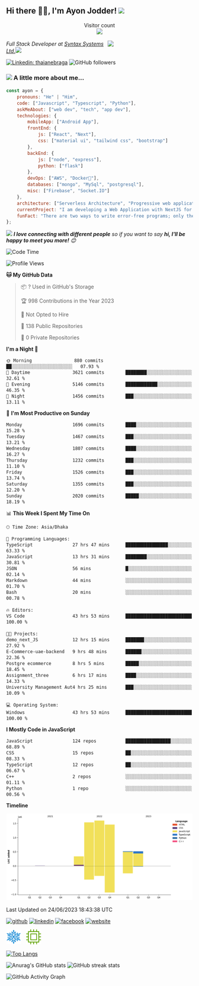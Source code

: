 
<h2>Hi there 👋🏻, I'm Ayon Jodder! <img src="https://media.giphy.com/media/12oufCB0MyZ1Go/giphy.gif" width="50"></h2>

<p align="center"> 
  Visitor count<br>
  <img src="https://profile-counter.glitch.me/AyonJD/count.svg" />
</p>

<img align='right' src="https://media.giphy.com/media/M9gbBd9nbDrOTu1Mqx/giphy.gif" width="230">
<p><em>Full Stack Developer at <a href="#">Syntax Systems Ltd.</a><img src="https://media.giphy.com/media/WUlplcMpOCEmTGBtBW/giphy.gif" width="30"> 
</em></p>

<!-- ![A MERN Stack Developer](https://raw.githubusercontent.com/AyonJD/AyonJD/main/cover.jpg) -->

[![Linkedin: thaianebraga](https://img.shields.io/badge/-ayon-blue?style=flat-square&logo=Linkedin&logoColor=white&link=https://www.linkedin.com/in/ayon-jodder/)](https://www.linkedin.com/in/ayon-jodder/)
![GitHub followers](https://img.shields.io/github/followers/AyonJD?label=Follow&style=social)

### <img src="https://media.giphy.com/media/VgCDAzcKvsR6OM0uWg/giphy.gif" width="50"> A little more about me... 

```javascript
const ayon = {
    pronouns: "He" | "Him",
    code: ["Javascript", "Typescript", "Python"],
    askMeAbout: ["web dev", "tech", "app dev"],
    technologies: {
        mobileApp: ["Android App"],
        frontEnd: {
            js: ["React", "Next"],
            css: ["material ui", "tailwind css", "bootstrap"]
        },
        backEnd: {
            js: ["node", "express"],
            python: ["flask"]
        },
        devOps: ["AWS", "Docker🐳"],
        databases: ["mongo", "MySql", "postgresql"],
        misc: ["Firebase", "Socket.IO"]
    },
    architecture: ["Serverless Architecture", "Progressive web applications", "Single page applications"],
    currentProject: "I am developing a Web Application with NextJS for Syntax Systems Ltd."
    funFact: "There are two ways to write error-free programs; only the third one works"
};
```
<img src="https://media.giphy.com/media/LnQjpWaON8nhr21vNW/giphy.gif" width="60"> <em><b>I love connecting with different people</b> so if you want to say <b>hi, I'll be happy to meet you more!</b> 😊</em>

<!--START_SECTION:waka-->
![Code Time](http://img.shields.io/badge/Code%20Time-247%20hrs%202%20mins-blue)

![Profile Views](http://img.shields.io/badge/Profile%20Views-22-blue)

**🐱 My GitHub Data** 

> 📦 ? Used in GitHub's Storage 
 > 
> 🏆 998 Contributions in the Year 2023
 > 
> 🚫 Not Opted to Hire
 > 
> 📜 138 Public Repositories 
 > 
> 🔑 0 Private Repositories 
 > 
**I'm a Night 🦉** 

```text
🌞 Morning                880 commits         ██░░░░░░░░░░░░░░░░░░░░░░░   07.93 % 
🌆 Daytime                3621 commits        ████████░░░░░░░░░░░░░░░░░   32.61 % 
🌃 Evening                5146 commits        ████████████░░░░░░░░░░░░░   46.35 % 
🌙 Night                  1456 commits        ███░░░░░░░░░░░░░░░░░░░░░░   13.11 % 
```
📅 **I'm Most Productive on Sunday** 

```text
Monday                   1696 commits        ████░░░░░░░░░░░░░░░░░░░░░   15.28 % 
Tuesday                  1467 commits        ███░░░░░░░░░░░░░░░░░░░░░░   13.21 % 
Wednesday                1807 commits        ████░░░░░░░░░░░░░░░░░░░░░   16.27 % 
Thursday                 1232 commits        ███░░░░░░░░░░░░░░░░░░░░░░   11.10 % 
Friday                   1526 commits        ███░░░░░░░░░░░░░░░░░░░░░░   13.74 % 
Saturday                 1355 commits        ███░░░░░░░░░░░░░░░░░░░░░░   12.20 % 
Sunday                   2020 commits        █████░░░░░░░░░░░░░░░░░░░░   18.19 % 
```


📊 **This Week I Spent My Time On** 

```text
🕑︎ Time Zone: Asia/Dhaka

💬 Programming Languages: 
TypeScript               27 hrs 47 mins      ████████████████░░░░░░░░░   63.33 % 
JavaScript               13 hrs 31 mins      ████████░░░░░░░░░░░░░░░░░   30.81 % 
JSON                     56 mins             █░░░░░░░░░░░░░░░░░░░░░░░░   02.14 % 
Markdown                 44 mins             ░░░░░░░░░░░░░░░░░░░░░░░░░   01.70 % 
Bash                     20 mins             ░░░░░░░░░░░░░░░░░░░░░░░░░   00.78 % 

🔥 Editors: 
VS Code                  43 hrs 53 mins      █████████████████████████   100.00 % 

🐱‍💻 Projects: 
demo_next_JS             12 hrs 15 mins      ███████░░░░░░░░░░░░░░░░░░   27.92 % 
E-Commerce-uae-backend   9 hrs 48 mins       ██████░░░░░░░░░░░░░░░░░░░   22.36 % 
Postgre ecommerce        8 hrs 5 mins        █████░░░░░░░░░░░░░░░░░░░░   18.45 % 
Assignment_three         6 hrs 17 mins       ████░░░░░░░░░░░░░░░░░░░░░   14.33 % 
University Management Aut4 hrs 25 mins       ███░░░░░░░░░░░░░░░░░░░░░░   10.09 % 

💻 Operating System: 
Windows                  43 hrs 53 mins      █████████████████████████   100.00 % 
```

**I Mostly Code in JavaScript** 

```text
JavaScript               124 repos           █████████████████░░░░░░░░   68.89 % 
CSS                      15 repos            ██░░░░░░░░░░░░░░░░░░░░░░░   08.33 % 
TypeScript               12 repos            ██░░░░░░░░░░░░░░░░░░░░░░░   06.67 % 
C++                      2 repos             ░░░░░░░░░░░░░░░░░░░░░░░░░   01.11 % 
Python                   1 repo              ░░░░░░░░░░░░░░░░░░░░░░░░░   00.56 % 
```



**Timeline**

![Lines of Code chart](https://raw.githubusercontent.com/AyonJD/AyonJD/master/assets/bar_graph.png)


 Last Updated on 24/06/2023 18:43:38 UTC
<!--END_SECTION:waka-->


[<img src='https://cdn.jsdelivr.net/npm/simple-icons@3.0.1/icons/github.svg' alt='github' height='40'>](https://github.com/AyonJD)  [<img src='https://cdn.jsdelivr.net/npm/simple-icons@3.0.1/icons/linkedin.svg' alt='linkedin' height='40'>](https://www.linkedin.com/in/ayon-jodder/)  [<img src='https://cdn.jsdelivr.net/npm/simple-icons@3.0.1/icons/facebook.svg' alt='facebook' height='40'>](https://www.facebook.com/ayon.jodder.75)  [<img src='https://cdn.jsdelivr.net/npm/simple-icons@3.0.1/icons/icloud.svg' alt='website' height='40'>](https://ayon-jodder-portfolio.web.app/)  

<a href='https://archiveprogram.github.com/'><img src='https://raw.githubusercontent.com/acervenky/animated-github-badges/master/assets/acbadge.gif' width='40' height='40'></a> <a href='https://docs.github.com/en/developers'><img src='https://raw.githubusercontent.com/acervenky/animated-github-badges/master/assets/devbadge.gif' width='40' height='40'></a> 

[![Top Langs](https://github-readme-stats.vercel.app/api/top-langs/?username=AyonJD&theme=cobalt)](https://github.com/anuraghazra/github-readme-stats)

![Anurag's GitHub stats](https://github-readme-stats.vercel.app/api?username=AyonJD&show_icons=true&theme=cobalt) ![GitHub streak stats](https://github-readme-streak-stats.herokuapp.com/?user=AyonJD&theme=cobalt)  

![GitHub Activity Graph](https://activity-graph.herokuapp.com/graph?username=AyonJD&theme=cobalt)  




